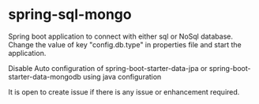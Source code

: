 # spring-sql-mongo
Spring boot application to connect with either sql or NoSql database.
Change the value of key "config.db.type" in properties file and start the application.

Disable Auto configuration of spring-boot-starter-data-jpa or spring-boot-starter-data-mongodb using java configuration

It is open to create issue if there is any issue or enhancement required.


